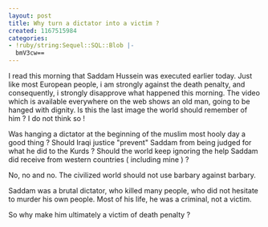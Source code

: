 ```yaml
---
layout: post
title: Why turn a dictator into a victim ?
created: 1167515984
categories:
- !ruby/string:Sequel::SQL::Blob |-
  bmV3cw==
---
```

I read this morning that Saddam Hussein was executed earlier today.<!--break-->
Just like most European people, i am strongly against the death penalty, and consequently,
i strongly disapprove what happened this morning. The video which is available everywhere on
the web shows an old man, going to be hanged with dignity.
Is this the last image the world should remember of him ?
I do not think so !

Was hanging a dictator at the beginning of the muslim most hooly day a good thing ?
Should Iraqi justice "prevent" Saddam from being judged for what he did to the Kurds ?
Should the world keep ignoring the help Saddam did receive from western countries
( including mine ) ?

No, no and no.
The civilized world should not use barbary against barbary.

Saddam was a brutal dictator, who killed many people, who did not hesitate to murder his
own people. Most of his life, he was a criminal, not a victim.

So why make him ultimately a victim of death penalty ?
